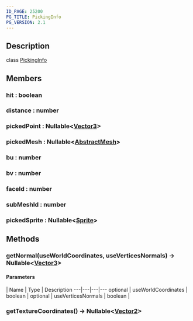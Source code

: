 ```yaml
---
ID_PAGE: 25200
PG_TITLE: PickingInfo
PG_VERSION: 2.1
---
```

## Description

class [PickingInfo](/classes/3.1/PickingInfo)



## Members

### hit : boolean



### distance : number



### pickedPoint : Nullable&lt;[Vector3](/classes/3.1/Vector3)&gt;



### pickedMesh : Nullable&lt;[AbstractMesh](/classes/3.1/AbstractMesh)&gt;



### bu : number



### bv : number



### faceId : number



### subMeshId : number



### pickedSprite : Nullable&lt;[Sprite](/classes/3.1/Sprite)&gt;



## Methods

### getNormal(useWorldCoordinates, useVerticesNormals) &rarr; Nullable&lt;[Vector3](/classes/3.1/Vector3)&gt;



#### Parameters
 | Name | Type | Description
---|---|---|---
optional | useWorldCoordinates | boolean | 
optional | useVerticesNormals | boolean | 
### getTextureCoordinates() &rarr; Nullable&lt;[Vector2](/classes/3.1/Vector2)&gt;


